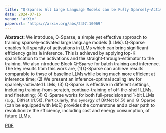 ```yaml
---
title: "Q-Sparse: All Large Language Models can be Fully Sparsely-Activated"
date: 2024-07-16
venue: 'arXiv'
paperurl: 'https://arxiv.org/abs/2407.10969'
---
```

<b>Abstract</b>: We introduce, Q-Sparse, a simple yet effective approach to training sparsely-activated large language models (LLMs). Q-Sparse enables full sparsity of activations in LLMs which can bring significant efficiency gains in inference. This is achieved by applying top-K sparsification to the activations and the straight-through-estimator to the training. We also introduce Block Q-Sparse for batch training and inference. The key results from this work are, (1) Q-Sparse can achieve results comparable to those of baseline LLMs while being much more efficient at inference time; (2) We present an inference-optimal scaling law for sparsely-activated LLMs; (3) Q-Sparse is effective in different settings, including training-from-scratch, continue-training of off-the-shelf LLMs, and finetuning; (4) Q-Sparse works for both full-precision and 1-bit LLMs (e.g., BitNet b1.58). Particularly, the synergy of BitNet b1.58 and Q-Sparse (can be equipped with MoE) provides the cornerstone and a clear path to revolutionize the efficiency, including cost and energy consumption, of future LLMs.

[PDF](https://arxiv.org/abs/2407.10969)
